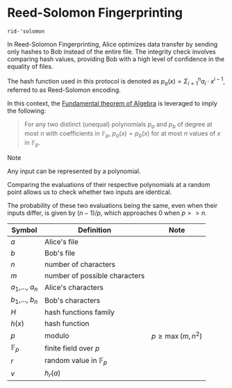 # Reed-Solomon Fingerprinting

`rid-'solomon`

In Reed-Solomon Fingerprinting, Alice optimizes data transfer by sending only hashes to Bob instead of
the entire file. The integrity check involves comparing hash values, providing Bob with a high level of confidence in
the equality of files.

The hash function used in this protocol is denoted as $p_a(x)= \Sigma^n_{i=1} a_i · x^{i−1}$, referred to as
Reed-Solomon encoding.

In this context, the [Fundamental theorem of Algebra](../terms/fundamental_theorem_of_algebra.md) is leveraged to
imply the following:

> For any two distinct (unequal) polynomials $p_a$ and $p_b$ of degree at most $n$ with coefficients in $\mathbb{F}_p$,
> $p_a(x) = p_b(x)$ for at most $n$ values of $x$ in $\mathbb{F}_p$.

> [!NOTE]
> Any input can be represented by a polynomial.
>
> Comparing the evaluations of their respective polynomials at a random
> point allows us to check whether two inputs are identical.
>
> The probability of these two evaluations being the same, even when their inputs differ, is given by $(n-1)/p$, which
> approaches 0 when $p >> n$.

| Symbol           | Definition                     | Note                |
|------------------|--------------------------------|---------------------|
| $a$              | Alice's file                   |                     |
| $b$              | Bob's file                     |                     |
| $n$              | number of characters           |                     |
| $m$              | number of possible characters  |                     |
| $a_1$,..., $a_n$ | Alice's characters             |                     |
| $b_1$,..., $b_n$ | Bob's characters               |                     |
| $H$              | hash functions family          |                     |
| $h(x)$           | hash function                  |                     |
| $p$              | modulo                         | $p\geq\max(m, n^2)$ |
| $\mathbb{F}_p$   | finite field over $p$          |                     |
| $r$              | random value in $\mathbb{F}_p$ |                     |
| $v$              | $h_r(a)$                       |                     |

